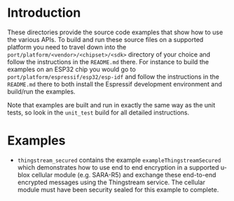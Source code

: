 # Introduction
These directories provide the source code examples that show how to use the various APIs.  To build and run these source files on a supported platform you need to travel down into the `port/platform/<vendor>/<chipset>/<sdk>` directory of your choice and follow the instructions in the `README.md` there.  For instance to build the examples on an ESP32 chip you would go to `port/platform/espressif/esp32/esp-idf` and follow the instructions in the `README.md` there to both install the Espressif development environment and build/run the examples.

Note that examples are built and run in exactly the same way as the unit tests, so look in the `unit_test` build for all detailed instructions.

# Examples

- `thingstream_secured` contains the example `exampleThingstreamSecured` which demonstrates how to use end to end encryption in a supported u-blox cellular module (e.g. SARA-R5) and exchange these end-to-end encrypted messages using the Thingstream service.  The cellular module must have been security sealed for this example to complete.